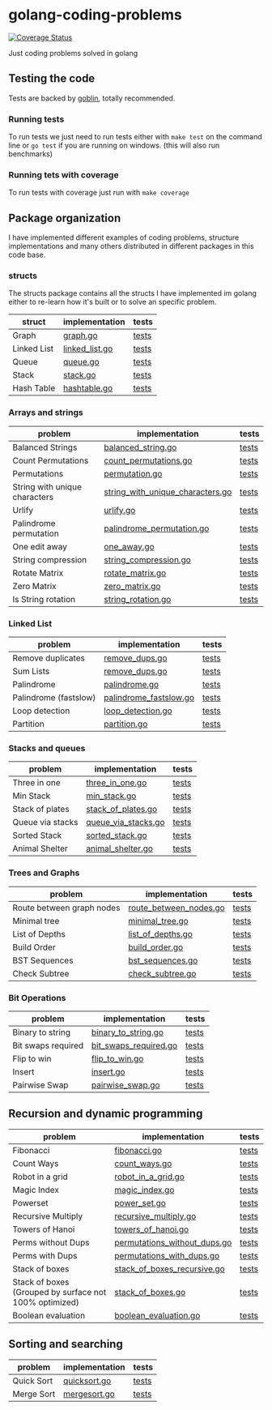 # golang-coding-problems

[![Coverage Status](https://coveralls.io/repos/github/donreno/golang-coding-problems/badge.svg?branch=main)](https://coveralls.io/github/donreno/golang-coding-problems?branch=main)

Just coding problems solved in golang

## Testing the code
Tests are backed by [goblin](https://github.com/franela/goblin), totally recommended.

### Running tests
To run tests we just need to run tests either with `make test` on the command line or `go test` if you are running on windows. (this will also run benchmarks)

### Running tets with coverage
To run tests with coverage just run with `make coverage`

## Package organization
I have implemented different examples of coding problems, structure implementations and many others distributed in different packages in this code base.

### structs
The structs package contains all the structs I have implemented im golang either to re-learn how it's built or to solve an specific problem.

| struct | implementation | tests |
| --- | --- | --- | 
| Graph | [graph.go](internal/structs/graph.go) | [tests](internal/structs/graph_test.go) |
| Linked List | [linked_list.go](internal/structs/linked_list.go) | [tests](internal/structs/linked_list_test.go) |
| Queue | [queue.go](internal/structs/queue.go) | [tests](internal/structs/queue_test.go) |
| Stack | [stack.go](internal/structs/stack.go) | [tests](internal/structs/stack_test.go) |
| Hash Table | [hashtable.go](internal/structs/hashtable.go) | [tests](internal/structs/hashtable_test.go) |


### Arrays and strings

| problem | implementation | tests |
| --- | --- | --- |
| Balanced Strings | [balanced_string.go](internal/arrays/balanced_string.go) | [tests](internal/arrays/balanced_string_test.go) |
| Count Permutations | [count_permutations.go](internal/arrays/count_permutations.go) | [tests](internal/arrays/count_permutations_test.go) |
| Permutations | [permutation.go](internal/arrays/permutation.go) | [tests](internal/arrays/permutation_test.go) |
| String with unique characters | [string_with_unique_characters.go](internal/arrays/string_with_unique_characters.go) | [tests](internal/arrays/string_with_unique_characters_test.go) |
| Urlify | [urlify.go](internal/arrays/urlify.go) | [tests](internal/arrays/urlify_test.go) |
| Palindrome permutation | [palindrome_permutation.go](internal/arrays/palindrome_permutation.go) | [tests](internal/arrays/palindrome_permutation_test.go) |
| One edit away | [one_away.go](internal/arrays/one_away.go) | [tests](internal/arrays/one_away_test.go) |
| String compression | [string_compression.go](internal/arrays/string_compression.go) | [tests](internal/arrays/string_compression_test.go) |
| Rotate Matrix | [rotate_matrix.go](internal/arrays/rotate_matrix.go) | [tests](internal/arrays/rotate_matrix_test.go) |
| Zero Matrix | [zero_matrix.go](internal/arrays/zero_matrix.go) | [tests](internal/arrays/zero_matrix_test.go) |
| Is String rotation | [string_rotation.go](internal/arrays/string_rotation.go) | [tests](internal/arrays/string_rotation_test.go) |

### Linked List

| problem | implementation | tests |
| --- | --- | --- |
| Remove duplicates | [remove_dups.go](internal/linkedlist/remove_dups.go) | [tests](internal/linkedlist/remove_dups_test.go) |
| Sum Lists | [remove_dups.go](internal/linkedlist/sum_lists.go) | [tests](internal/linkedlist/sum_lists_test.go) |
| Palindrome | [palindrome.go](internal/linkedlist/palindrome.go) | [tests](internal/linkedlist/palindrome_test.go) |
| Palindrome (fastslow) | [palindrome_fastslow.go](internal/linkedlist/palindrome_fastslow.go) | [tests](internal/linkedlist/palindrome_fastslow_test.go) |
| Loop detection | [loop_detection.go](internal/linkedlist/loop_detection.go) | [tests](internal/linkedlist/loop_detection_test.go) |
| Partition | [partition.go](internal/linkedlist/partition.go) | [tests](internal/linkedlist/partition_test.go) |


### Stacks and queues

| problem | implementation | tests |
| --- | --- | --- |
| Three in one | [three_in_one.go](internal/stacks/three_in_one.go) | [tests](internal/stacks/three_in_one_test.go) |
| Min Stack | [min_stack.go](internal/stacks/min_stack.go) | [tests](internal/stacks/min_stack_test.go) |
| Stack of plates | [stack_of_plates.go](internal/stacks/stack_of_plates.go) | [tests](internal/stacks/stack_of_plates_test.go) |
| Queue via stacks | [queue_via_stacks.go](internal/stacks/queue_via_stacks.go) | [tests](internal/stacks/queue_via_stacks_test.go) |
| Sorted Stack | [sorted_stack.go](internal/stacks/sorted_stack.go) | [tests](internal/stacks/sorted_stack_test.go) |
| Animal Shelter | [animal_shelter.go](internal/stacks/animal_shelter.go) | [tests](internal/stacks/animal_shelter_test.go) |

### Trees and Graphs

| problem | implementation | tests |
| --- | --- | --- |
| Route between graph nodes | [route_between_nodes.go](internal/graphsntrees/route_between_nodes.go) | [tests](internal/graphsntrees/route_between_nodes_test.go) |
| Minimal tree | [minimal_tree.go](internal/graphsntrees/minimal_tree.go) | [tests](internal/graphsntrees/minimal_tree_test.go) |
| List of Depths | [list_of_depths.go](internal/graphsntrees/list_of_depths.go) | [tests](internal/graphsntrees/list_of_depths_test.go) |
| Build Order | [build_order.go](internal/graphsntrees/build_order.go) | [tests](internal/graphsntrees/build_order_test.go) |
| BST Sequences | [bst_sequences.go](internal/graphsntrees/bst_sequences.go) | [tests](internal/graphsntrees/bst_sequences_test.go) |
| Check Subtree | [check_subtree.go](internal/graphsntrees/check_subtree.go) | [tests](internal/graphsntrees/check_subtree_test.go) |

### Bit Operations

| problem | implementation | tests |
| --- | --- | --- |
| Binary to string  | [binary_to_string.go](internal/bits/binary_to_string.go) | [tests](internal/bits/binary_to_string_test.go) |
| Bit swaps required | [bit_swaps_required.go](internal/bits/bit_swaps_required.go) | [tests](internal/bits/bit_swaps_required_test.go) |
| Flip to win | [flip_to_win.go](internal/bits/flip_to_win.go) | [tests](internal/bits/flip_to_win_test.go) |
| Insert | [insert.go](internal/bits/insert.go) | [tests](internal/bits/insert_test.go) |
| Pairwise Swap | [pairwise_swap.go](internal/bits/pairwise_swap.go) | [tests](internal/bits/pairwise_swap_test.go) |


## Recursion and dynamic programming

| problem | implementation | tests |
| --- | --- | --- |
| Fibonacci  | [fibonacci.go](internal/recursionndynamic/fibonacci.go) | [tests](internal/recursionndynamic/fibonacci_test.go) |
| Count Ways  | [count_ways.go](internal/recursionndynamic/count_ways.go) | [tests](internal/recursionndynamic/count_ways_test.go) |
| Robot in a grid  | [robot_in_a_grid.go](internal/recursionndynamic/robot_in_a_grid.go) | [tests](internal/recursionndynamic/robot_in_a_grid_test.go) |
| Magic Index  | [magic_index.go](internal/recursionndynamic/magic_index.go) | [tests](internal/recursionndynamic/magic_index_test.go) |
| Powerset  | [power_set.go](internal/recursionndynamic/power_set.go) | [tests](internal/recursionndynamic/power_set_test.go) |
| Recursive Multiply  | [recursive_multiply.go](internal/recursionndynamic/recursive_multiply.go) | [tests](internal/recursionndynamic/recursive_multiply_test.go) |
| Towers of Hanoi  | [towers_of_hanoi.go](internal/recursionndynamic/towers_of_hanoi.go) | [tests](internal/recursionndynamic/towers_of_hanoi_test.go) |
| Perms without Dups  | [permutations_without_dups.go](internal/recursionndynamic/permutations_without_dups.go) | [tests](internal/recursionndynamic/permutations_without_dups_test.go) |
| Perms with Dups  | [permutations_with_dups.go](internal/recursionndynamic/permutations_with_dups.go) | [tests](internal/recursionndynamic/permutations_with_dups_test.go) |
| Stack of boxes  | [stack_of_boxes_recursive.go](internal/recursionndynamic/stack_of_boxes_recursive.go) | [tests](internal/recursionndynamic/stack_of_boxes_recursive_test.go) |
| Stack of boxes (Grouped by surface not 100% optimized)  | [stack_of_boxes.go](internal/recursionndynamic/stack_of_boxes.go) | [tests](internal/recursionndynamic/stack_of_boxes_test.go) |
| Boolean evaluation  | [boolean_evaluation.go](internal/recursionndynamic/boolean_evaluation.go) | [tests](internal/recursionndynamic/boolean_evaluation_test.go) |

## Sorting and searching

| problem | implementation | tests |
| --- | --- | --- |
| Quick Sort  | [quicksort.go](internal/sorting/quicksort.go) | [tests](internal/sorting/quicksort_test.go) |
| Merge Sort  | [mergesort.go](internal/sorting/mergesort.go) | [tests](internal/sorting/mergesort_test.go) |
